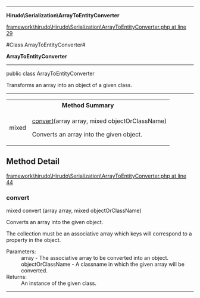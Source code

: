 

- - -

**Hirudo\Serialization\ArrayToEntityConverter**


<a href="https://github.com/JeyDotC/Hirudo/blob/master/framework/hirudo/Hirudo/Serialization/ArrayToEntityConverter.php#L29" >framework\hirudo\Hirudo\Serialization\ArrayToEntityConverter.php at line 29</a>

#Class ArrayToEntityConverter#

**ArrayToEntityConverter**




- - -

<p class="signature"><span class='k'>public  class</span> <span class='nx'>ArrayToEntityConverter</span></p>

<div class="comment" id="overview_description"><p>Transforms an array into an object of a given class.</p></div>



- - -

<table id="summary_method">
<tr><th colspan="2">Method Summary</th></tr>
<tr>
<td><span class='k'></span> <span class='nx'>mixed</span></td>
<td class="description"><p class="name"><a href="#convert">convert</a>(array array, mixed objectOrClassName)</p><p class="description">Converts an array into the given object. </p></td>
</tr>
</table>

<h2 id="detail_method">Method Detail</h2>

<a href="https://github.com/JeyDotC/Hirudo/blob/master/framework/hirudo/Hirudo/Serialization/ArrayToEntityConverter.php#L44" >framework\hirudo\Hirudo\Serialization\ArrayToEntityConverter.php at line 44</a>

<h3 id="convert()">convert</h3>
<span class='k'></span> <span class='nx'>mixed</span> <span class='nf'>convert</span> (array array, mixed objectOrClassName)

<div class="details">
<p>Converts an array into the given object.</p><p>The collection must be an associative array which keys will correspond to
a property in the object.</p><dl>
<dt>Parameters:</dt>
<dd>array - The associative array to be converted into an object.</dd>
<dd>objectOrClassName - A classname in which the given array will be converted.</dd>
<dt>Returns:</dt>
<dd>An instance of the given class.</dd>
</dl>

</div>

- - -

